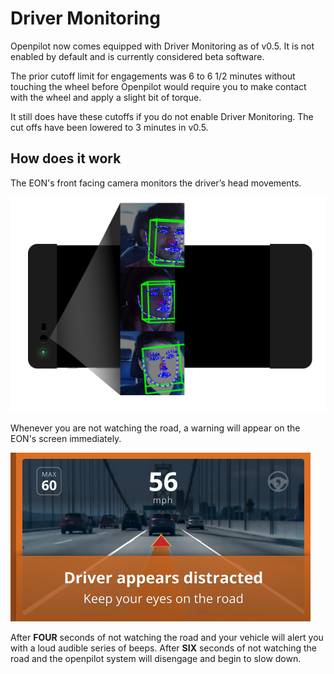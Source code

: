 # Driver Monitoring

Openpilot now comes equipped with Driver Monitoring as of v0.5.
It is not enabled by default and is currently considered beta software.

The prior cutoff limit for engagements was 6 to 6 1/2 minutes without touching the wheel before Openpilot would require you to make contact with the wheel and apply a slight bit of torque.

It still does have these cutoffs if you do not enable Driver Monitoring.
The cut offs have been lowered to 3 minutes in v0.5.

## How does it work

The EON's front facing camera monitors the driver’s head movements.

![](/images/2018-07-14-23-28-27.png)

Whenever you are not watching the road, a warning will appear on the EON's screen immediately.

![](/images/2018-07-14-23-30-26.png)

After **FOUR** seconds of not watching the road and your vehicle will alert you with a loud audible series of beeps.
After **SIX** seconds of not watching the road and the openpilot system will disengage and begin to slow down.